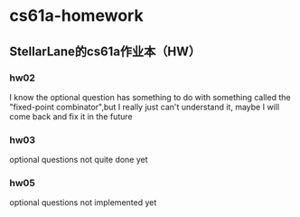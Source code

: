 # cs61a-homework
## StellarLane的cs61a作业本（HW）
### hw02
I know the optional question has something to do with something called the "fixed-point combinator",but I really just can't understand it, maybe I will come back and fix it in the future
### hw03
optional questions not quite done yet
### hw05
optional questions not implemented yet
